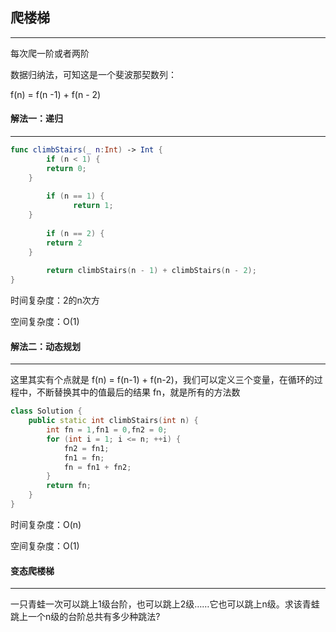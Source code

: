 ## 爬楼梯

---------

每次爬一阶或者两阶

数据归纳法，可知这是一个斐波那契数列：

f(n) = f(n -1) + f(n - 2)



#### 解法一：递归

---------

```swift
func climbStairs(_ n:Int) -> Int {
		if (n < 1) {
        return 0; 
    }
  
		if (n == 1) {
			  return 1;
    }
    
		if (n == 2) {
        return 2
    }
    
		return climbStairs(n - 1) + climbStairs(n - 2);
}
```

时间复杂度：2的n次方

空间复杂度：O(1)



#### 解法二：动态规划

--------

这里其实有个点就是 f(n) = f(n-1) + f(n-2)，我们可以定义三个变量，在循环的过程中，不断替换其中的值最后的结果 fn，就是所有的方法数

```c++
class Solution {
    public static int climbStairs(int n) {
        int fn = 1,fn1 = 0,fn2 = 0;
        for (int i = 1; i <= n; ++i) {
            fn2 = fn1; 
            fn1 = fn; 
            fn = fn1 + fn2;
        }
        return fn;
    }
}
```

时间复杂度：O(n)

空间复杂度：O(1)



#### 变态爬楼梯

-------

一只青蛙一次可以跳上1级台阶，也可以跳上2级……它也可以跳上n级。求该青蛙跳上一个n级的台阶总共有多少种跳法?

